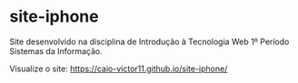 # site-iphone
Site desenvolvido na disciplina de Introdução à Tecnologia Web 1º Período Sistemas da Informação.

Visualize o site: https://caio-victor11.github.io/site-iphone/
